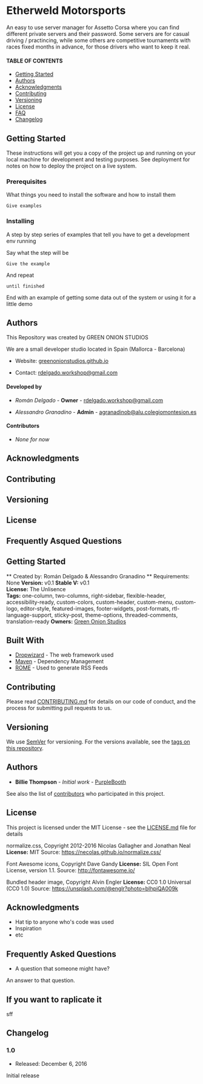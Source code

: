 
# Etherweld Motorsports
An easy to use server manager for Assetto Corsa where you can find different private servers and their password.
Some servers are for casual driving / practincing, while some others are competitive tournaments with races fixed months in advance, for those drivers who want to keep it real.

#### TABLE OF CONTENTS

* [Getting Started](#1)
* [Authors](#2)
* [Acknowledgments](#3)
* [Contributing](#4)
* [Versioning](#5)
* [License](#6)
* [FAQ](#7)
* [Changelog](#8)

<a name="1"></a>
## Getting Started
These instructions will get you a copy of the project up and running on your local machine for development and testing purposes. See deployment for notes on how to deploy the project on a live system.

### Prerequisites

What things you need to install the software and how to install them

```
Give examples
```

### Installing

A step by step series of examples that tell you have to get a development env running

Say what the step will be

```
Give the example
```

And repeat

```
until finished
```

End with an example of getting some data out of the system or using it for a little demo


<a name="2"></a>
## Authors

This Repository was created by GREEN ONION STUDIOS

We are a small developer studio located in Spain (Mallorca - Barcelona)

* Website: [greenonionstudios.github.io](http://greenonionstudios.github.io)

* Contact: rdelgado.workshop@gmail.com

#### Developed by
* *Román Delgado* - **Owner** - rdelgado.workshop@gmail.com

* *Alessandro Granadino* - **Admin** - agranadinob@alu.colegiomontesion.es

#### Contributors

* *None for now*

<a name="3"></a>
## Acknowledgments

<a name="4"></a>
## Contributing

<a name="5"></a>
## Versioning

<a name="6"></a>
## License

<a name="7"></a>
## Frequently Asqued Questions

<a name="8"></a>
## Getting Started





** Created by: Román Delgado & Alessandro Granadino
** Requirements: None
**Version:** v0.1
**Stable V:** v0.1  
**License:** The Unlisence   
**Tags:** one-column, two-columns, right-sidebar, flexible-header, accessibility-ready, custom-colors, custom-header, custom-menu, custom-logo, editor-style, featured-images, footer-widgets, post-formats, rtl-language-support, sticky-post, theme-options, threaded-comments, translation-ready
**Owners:** [Green Onion Studios](https://greenonionstudios.github.io)





## Built With

* [Dropwizard](http://www.dropwizard.io/1.0.2/docs/) - The web framework used
* [Maven](https://maven.apache.org/) - Dependency Management
* [ROME](https://rometools.github.io/rome/) - Used to generate RSS Feeds

## Contributing

Please read [CONTRIBUTING.md](https://gist.github.com/PurpleBooth/b24679402957c63ec426) for details on our code of conduct, and the process for submitting pull requests to us.

## Versioning

We use [SemVer](http://semver.org/) for versioning. For the versions available, see the [tags on this repository](https://github.com/your/project/tags). 

## Authors

* **Billie Thompson** - *Initial work* - [PurpleBooth](https://github.com/PurpleBooth)

See also the list of [contributors](https://github.com/your/project/contributors) who participated in this project.

## License

This project is licensed under the MIT License - see the [LICENSE.md](LICENSE.md) file for details


normalize.css, Copyright 2012-2016 Nicolas Gallagher and Jonathan Neal
**License:** MIT
Source: https://necolas.github.io/normalize.css/

Font Awesome icons, Copyright Dave Gandy
**License:** SIL Open Font License, version 1.1.
Source: http://fontawesome.io/

Bundled header image, Copyright Alvin Engler
**License:** CC0 1.0 Universal (CC0 1.0)
Source: https://unsplash.com/@englr?photo=bIhpiQA009k

## Acknowledgments

* Hat tip to anyone who's code was used
* Inspiration
* etc


## Frequently Asked Questions

* A question that someone might have?
 
An answer to that question.

## If you want to raplicate it
sff

## Changelog

### 1.0
* Released: December 6, 2016

Initial release
